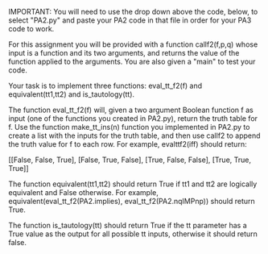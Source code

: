 IMPORTANT: You will need to use the drop down above the code, below, to select "PA2.py" and paste your PA2 code in that file in order for your PA3 code to work.

For this assignment you will be provided with a function callf2(f,p,q) whose input is a function and its two arguments, and returns the value of the function applied to the arguments. You are also given a "main" to test your code.

Your task is to implement three functions: eval_tt_f2(f) and equivalent(tt1,tt2) and is_tautology(tt).

The function eval_tt_f2(f) will, given a two argument Boolean function f as input (one of the functions you created in PA2.py), return the truth table for f. Use the function make_tt_ins(n) function you implemented in PA2.py to create a list with the inputs for the truth table, and then use callf2 to append the truth value for f to each row. For example, evalttf2(iff) should return:

[[False, False, True], [False, True, False], [True, False, False], [True, True, True]]

The function equivalent(tt1,tt2) should return True if tt1 and tt2 are logically equivalent and False otherwise. For example, equivalent(eval_tt_f2(PA2.implies), eval_tt_f2(PA2.nqIMPnp))
should return True.

The function is_tautology(tt) should return True if the tt parameter has a True value as the output for all possible tt inputs, otherwise it should return false.
